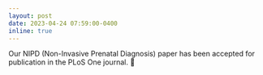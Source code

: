 ```yaml
---
layout: post
date: 2023-04-24 07:59:00-0400
inline: true
---
```


Our NIPD (Non-Invasive Prenatal Diagnosis) paper has been accepted for publication in the PLoS One journal. 🎉